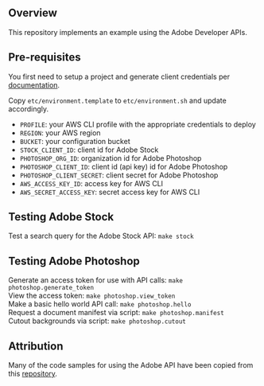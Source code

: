 ## Overview
This repository implements an example using the Adobe Developer APIs.

## Pre-requisites
You first need to setup a project and generate client credentials per [documentation](https://developer.adobe.com/photoshop/photoshop-api-docs/getting-started/).

Copy `etc/environment.template` to `etc/environment.sh` and update accordingly.
* `PROFILE`: your AWS CLI profile with the appropriate credentials to deploy
* `REGION`: your AWS region
* `BUCKET`: your configuration bucket
* `STOCK_CLIENT_ID`: client id for Adobe Stock
* `PHOTOSHOP_ORG_ID`: organization id for Adobe Photoshop
* `PHOTOSHOP_CLIENT_ID`: client id (api key) id for Adobe Photoshop
* `PHOTOSHOP_CLIENT_SECRET`: client secret for Adobe Photoshop
* `AWS_ACCESS_KEY_ID`: access key for AWS CLI
* `AWS_SECRET_ACCESS_KEY`: secret access key for AWS CLI

## Testing Adobe Stock
Test a search query for the Adobe Stock API: `make stock`

## Testing Adobe Photoshop
Generate an access token for use with API calls: `make photoshop.generate_token`  
View the access token: `make photoshop.view_token`  
Make a basic hello world API call: `make photoshop.hello`  
Request a document manifest via script: `make photoshop.manifest`  
Cutout backgrounds via script: `make photoshop.cutout`

## Attribution
Many of the code samples for using the Adobe API have been copied from this [repository](https://github.com/adobe/adobe-photoshop-api-sdk).